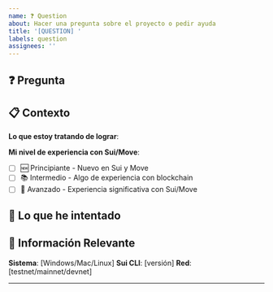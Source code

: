 ```yaml
---
name: ❓ Question
about: Hacer una pregunta sobre el proyecto o pedir ayuda
title: '[QUESTION] '
labels: question
assignees: ''
---
```


## ❓ Pregunta

<!-- Describe tu pregunta claramente -->

## 📋 Contexto

<!-- Proporciona contexto sobre lo que estás tratando de hacer -->

**Lo que estoy tratando de lograr**:

**Mi nivel de experiencia con Sui/Move**: 
- [ ] 🆕 Principiante - Nuevo en Sui y Move
- [ ] 📚 Intermedio - Algo de experiencia con blockchain
- [ ] 🚀 Avanzado - Experiencia significativa con Sui/Move

## 🔧 Lo que he intentado

<!-- ¿Qué has probado hasta ahora? -->

## 📸 Información Relevante

<!-- Si es aplicable, información del sistema, logs, screenshots -->

**Sistema**: [Windows/Mac/Linux]
**Sui CLI**: [versión]
**Red**: [testnet/mainnet/devnet]

---

<!-- 
🤝 ¡Gracias por participar en nuestra comunidad! 
Estamos aquí para ayudarte con tu journey en Sui y Move.
-->